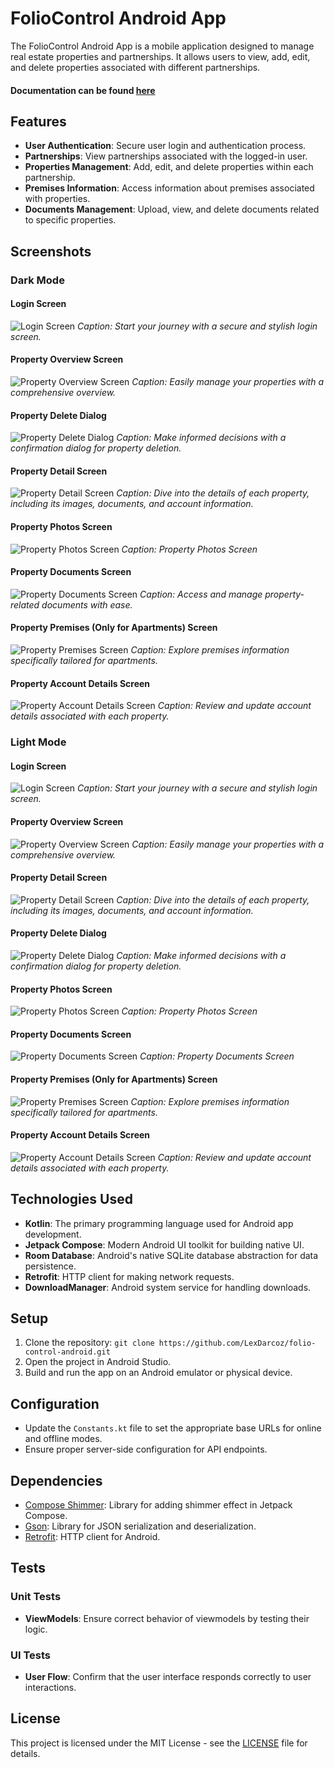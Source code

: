 # FolioControl Android App

The FolioControl Android App is a mobile application designed to manage real estate properties and
partnerships. It allows users to view, add, edit, and delete properties associated with different
partnerships.

#### Documentation can be found [here](https://documentation.schattemanit.com)

## Features

- **User Authentication**: Secure user login and authentication process.
- **Partnerships**: View partnerships associated with the logged-in user.
- **Properties Management**: Add, edit, and delete properties within each partnership.
- **Premises Information**: Access information about premises associated with properties.
- **Documents Management**: Upload, view, and delete documents related to specific properties.

## Screenshots

### Dark Mode

#### Login Screen
![Login Screen](screenshots/Screenshot%202023-12-31%20010937.png)
*Caption: Start your journey with a secure and stylish login screen.*

#### Property Overview Screen
![Property Overview Screen](screenshots/Screenshot%202023-12-31%20011056.png)
*Caption: Easily manage your properties with a comprehensive overview.*

#### Property Delete Dialog
![Property Delete Dialog](screenshots/Screenshot%202023-12-31%20011158.png)
*Caption: Make informed decisions with a confirmation dialog for property deletion.*

#### Property Detail Screen
![Property Detail Screen](screenshots/Screenshot%202023-12-31%20011256.png)
*Caption: Dive into the details of each property, including its images, documents, and account information.*

#### Property Photos Screen
![Property Photos Screen](screenshots/Screenshot%202023-12-31%20011350.png)
*Caption: Property Photos Screen*

#### Property Documents Screen
![Property Documents Screen](screenshots/Screenshot%202023-12-31%20011626.png)
*Caption: Access and manage property-related documents with ease.*

#### Property Premises (Only for Apartments) Screen
![Property Premises Screen](screenshots/Screenshot%202023-12-31%20011719.png)
*Caption: Explore premises information specifically tailored for apartments.*

#### Property Account Details Screen
![Property Account Details Screen](screenshots/Screenshot%202023-12-31%20011550.png)
*Caption: Review and update account details associated with each property.*

### Light Mode

#### Login Screen
![Login Screen](screenshots/Screenshot%202023-12-31%20011851.png)
*Caption: Start your journey with a secure and stylish login screen.*

#### Property Overview Screen
![Property Overview Screen](screenshots/Screenshot%202023-12-31%20011752.png)
*Caption: Easily manage your properties with a comprehensive overview.*

#### Property Detail Screen
![Property Detail Screen](screenshots/Screenshot%202023-12-31%20011922.png)
*Caption: Dive into the details of each property, including its images, documents, and account information.*

#### Property Delete Dialog
![Property Delete Dialog](screenshots/Screenshot%202023-12-31%20012152.png)
*Caption: Make informed decisions with a confirmation dialog for property deletion.*

#### Property Photos Screen
![Property Photos Screen](screenshots/Screenshot%202023-12-31%20011949.png)
*Caption: Property Photos Screen*

#### Property Documents Screen
![Property Documents Screen](screenshots/Screenshot%202023-12-31%20012036.png)
*Caption: Property Documents Screen*

#### Property Premises (Only for Apartments) Screen
![Property Premises Screen](screenshots/Screenshot%202023-12-31%20012108.png)
*Caption: Explore premises information specifically tailored for apartments.*

#### Property Account Details Screen
![Property Account Details Screen](screenshots/Screenshot%202023-12-31%20012130.png)
*Caption: Review and update account details associated with each property.*

## Technologies Used

- **Kotlin**: The primary programming language used for Android app development.
- **Jetpack Compose**: Modern Android UI toolkit for building native UI.
- **Room Database**: Android's native SQLite database abstraction for data persistence.
- **Retrofit**: HTTP client for making network requests.
- **DownloadManager**: Android system service for handling downloads.

## Setup

1. Clone the repository: `git clone https://github.com/LexDarcoz/folio-control-android.git`
2. Open the project in Android Studio.
3. Build and run the app on an Android emulator or physical device.

## Configuration

- Update the `Constants.kt` file to set the appropriate base URLs for online and offline modes.
- Ensure proper server-side configuration for API endpoints.

## Dependencies

- [Compose Shimmer](https://github.com/marcinmoskala/compose-shimmer): Library for adding shimmer
  effect in Jetpack Compose.
- [Gson](https://github.com/google/gson): Library for JSON serialization and deserialization.
- [Retrofit](https://github.com/square/retrofit): HTTP client for Android.

## Tests

### Unit Tests

- **ViewModels**: Ensure correct behavior of viewmodels by testing their logic.

### UI Tests

- **User Flow**: Confirm that the user interface responds correctly to user interactions.

## License

This project is licensed under the MIT License - see the [LICENSE](LICENSE) file for details.


